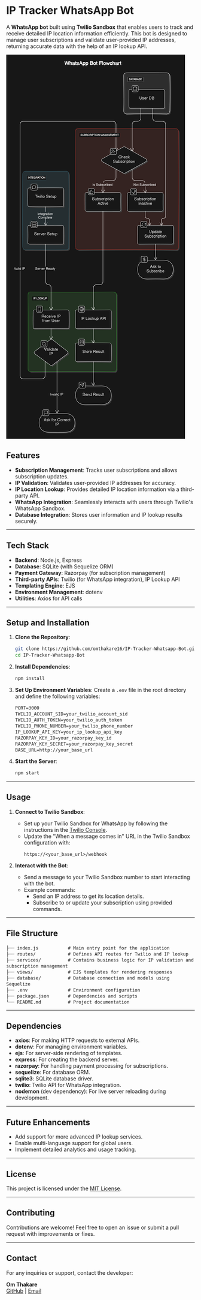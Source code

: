 
# IP Tracker WhatsApp Bot

A **WhatsApp bot** built using **Twilio Sandbox** that enables users to track and receive detailed IP location information efficiently. This bot is designed to manage user subscriptions and validate user-provided IP addresses, returning accurate data with the help of an IP lookup API.

![Architecture Diagram](ArchitectureDiagram.png)

## Features

- **Subscription Management**: Tracks user subscriptions and allows subscription updates.
- **IP Validation**: Validates user-provided IP addresses for accuracy.
- **IP Location Lookup**: Provides detailed IP location information via a third-party API.
- **WhatsApp Integration**: Seamlessly interacts with users through Twilio's WhatsApp Sandbox.
- **Database Integration**: Stores user information and IP lookup results securely.

---

## Tech Stack

- **Backend**: Node.js, Express
- **Database**: SQLite (with Sequelize ORM)
- **Payment Gateway**: Razorpay (for subscription management)
- **Third-party APIs**: Twilio (for WhatsApp integration), IP Lookup API
- **Templating Engine**: EJS
- **Environment Management**: dotenv
- **Utilities**: Axios for API calls

---

## Setup and Installation

1. **Clone the Repository**:
   ```bash
   git clone https://github.com/omthakare16/IP-Tracker-Whatsapp-Bot.git
   cd IP-Tracker-Whatsapp-Bot
   ```

2. **Install Dependencies**:
   ```bash
   npm install
   ```

3. **Set Up Environment Variables**:
   Create a `.env` file in the root directory and define the following variables:
   ```env
   PORT=3000
   TWILIO_ACCOUNT_SID=your_twilio_account_sid
   TWILIO_AUTH_TOKEN=your_twilio_auth_token
   TWILIO_PHONE_NUMBER=your_twilio_phone_number
   IP_LOOKUP_API_KEY=your_ip_lookup_api_key
   RAZORPAY_KEY_ID=your_razorpay_key_id
   RAZORPAY_KEY_SECRET=your_razorpay_key_secret
   BASE_URL=http://your_base_url
   ```

4. **Start the Server**:
   ```bash
   npm start
   ```

---

## Usage

1. **Connect to Twilio Sandbox**:
   - Set up your Twilio Sandbox for WhatsApp by following the instructions in the [Twilio Console](https://www.twilio.com/console/sms/whatsapp/sandbox).
   - Update the "When a message comes in" URL in the Twilio Sandbox configuration with:
     ```
     https://<your_base_url>/webhook
     ```

2. **Interact with the Bot**:
   - Send a message to your Twilio Sandbox number to start interacting with the bot.
   - Example commands:
     - Send an IP address to get its location details.
     - Subscribe to or update your subscription using provided commands.

---

## File Structure

```
├── index.js           # Main entry point for the application
├── routes/            # Defines API routes for Twilio and IP lookup
├── services/          # Contains business logic for IP validation and subscription management
├── views/             # EJS templates for rendering responses
├── database/          # Database connection and models using Sequelize
├── .env               # Environment configuration
├── package.json       # Dependencies and scripts
└── README.md          # Project documentation
```

---

## Dependencies

- **axios**: For making HTTP requests to external APIs.
- **dotenv**: For managing environment variables.
- **ejs**: For server-side rendering of templates.
- **express**: For creating the backend server.
- **razorpay**: For handling payment processing for subscriptions.
- **sequelize**: For database ORM.
- **sqlite3**: SQLite database driver.
- **twilio**: Twilio API for WhatsApp integration.
- **nodemon** (dev dependency): For live server reloading during development.

---

## Future Enhancements

- Add support for more advanced IP lookup services.
- Enable multi-language support for global users.
- Implement detailed analytics and usage tracking.

---

## License

This project is licensed under the [MIT License](LICENSE).

---

## Contributing

Contributions are welcome! Feel free to open an issue or submit a pull request with improvements or fixes.

---

## Contact

For any inquiries or support, contact the developer:

**Om Thakare**  
[GitHub](https://github.com/omthakare16) | [Email](mailto:omthakare1606@gmail.com)
